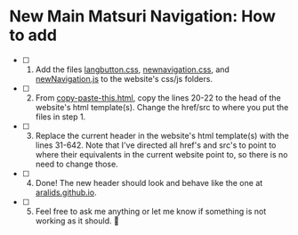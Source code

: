 # New Main Matsuri Navigation: How to add

- [ ] 1. Add the files [langbutton.css](css/langbutton.css), [newnavigation.css](css/newnavigation.css), and [newNavigation.js](js/newNavigation.js) to the website's css/js folders.

- [ ] 2. From [copy-paste-this.html](copy-paste-this.html), copy the lines 20-22 to the head of the website's html template(s). Change the href/src to where you put the files in step 1.

- [ ] 3. Replace the current header in the website's html template(s) with the lines 31-642. Note that I've directed all href's and src's to point to where their equivalents in the current website point to, so there is no need to change those.

- [ ] 4. Done! The new header should look and behave like the one at [aralids.github.io](aralids.github.io).

- [ ] 5. Feel free to ask me anything or let me know if something is not working as it should. :slightly_smiling_face:
